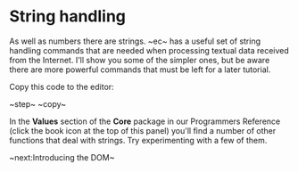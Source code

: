 # String handling #
As well as numbers there are strings. ~ec~ has a useful set of string handling commands that are needed when processing textual data received from the Internet. I'll show you some of the simpler ones, but be aware there are more powerful commands that must be left for a later tutorial.

Copy this code to the editor:

~step~
~copy~

In the **Values** section of the **Core** package in our Programmers Reference (click the book icon at the top of this panel) you'll find a number of other functions that deal with strings. Try experimenting with a few of them.

~next:Introducing the DOM~
